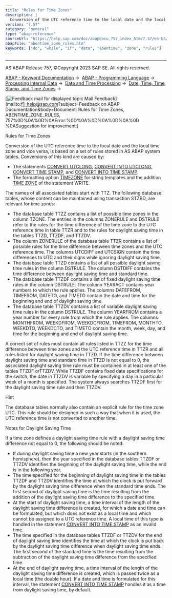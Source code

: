 ```yaml
---
title: "Rules for Time Zones"
description: |
  Conversion of the UTC reference time to the local date and the local time zone and vice versa, is based on a set of rules stored in AS ABAP system tables. Conversions of this kind are caused by: -   The statements CONVERT UTCLONG(https://help.sap.com/doc/abapdocu_757_index_htm/7.57/en-US/abapconve
version: "7.57"
category: "general"
type: "abap-reference"
sourceUrl: "https://help.sap.com/doc/abapdocu_757_index_htm/7.57/en-US/abentime_zone_rules.htm"
abapFile: "abentime_zone_rules.htm"
keywords: ["do", "while", "if", "data", "abentime", "zone", "rules"]
---
```


* * *

AS ABAP Release 757, ©Copyright 2023 SAP SE. All rights reserved.

[ABAP - Keyword Documentation](https://help.sap.com/doc/abapdocu_757_index_htm/7.57/en-US/abenabap.htm) →  [ABAP - Programming Language](https://help.sap.com/doc/abapdocu_757_index_htm/7.57/en-US/abenabap_reference.htm) →  [Processing Internal Data](https://help.sap.com/doc/abapdocu_757_index_htm/7.57/en-US/abenabap_data_working.htm) →  [Date and Time Processing](https://help.sap.com/doc/abapdocu_757_index_htm/7.57/en-US/abendate_time_processing.htm) →  [Date, Time, Time Stamp, and Time Zones](https://help.sap.com/doc/abapdocu_757_index_htm/7.57/en-US/abendate_time_oview.htm) → 

 [![](Mail.gif?object=Mail.gif&sap-language=EN "Feedback mail for displayed topic") Mail Feedback](mailto:f1_help@sap.com?subject=Feedback on ABAP Documentation&body=Document: Rules for Time Zones, ABENTIME_ZONE_RULES, 757%0D%0A%0D%0AError:%0D%0A%0D%0A%0D%0A%0D
%0ASuggestion for improvement:)

Rules for Time Zones

Conversion of the UTC reference time to the local date and the local time zone and vice versa, is based on a set of rules stored in AS ABAP system tables. Conversions of this kind are caused by:

-   The statements [CONVERT UTCLONG](https://help.sap.com/doc/abapdocu_757_index_htm/7.57/en-US/abapconvert_utclong.htm), [CONVERT INTO UTCLONG](https://help.sap.com/doc/abapdocu_757_index_htm/7.57/en-US/abapconvert_date_utclong.htm), [CONVERT TIME STAMP](https://help.sap.com/doc/abapdocu_757_index_htm/7.57/en-US/abapconvert_time-stamp.htm), and [CONVERT INTO TIME STAMP](https://help.sap.com/doc/abapdocu_757_index_htm/7.57/en-US/abapconvert_date_time-stamp.htm).
-   The formatting option [TIMEZONE](https://help.sap.com/doc/abapdocu_757_index_htm/7.57/en-US/abapcompute_string_format_options.htm) for string templates and the addition [TIME ZONE](https://help.sap.com/doc/abapdocu_757_index_htm/7.57/en-US/abapwrite_to_options.htm) of the statement WRITE.

The names of all associated tables start with TTZ. The following database tables, whose content can be maintained using transaction STZBD, are relevant for time zones:

-   The database table TTZZ contains a list of possible time zones in the column TZONE. The entries in the columns ZONERULE and DSTRULE refer to the rules for the time difference of the time zone to the UTC reference time in table TTZR and to the rules for daylight saving time in the tables TTZD, TTZDF, and TTZDV.
-   The column ZONERULE of the database table TTZR contains a list of possible rules for the time difference between time zones and the UTC reference time. The columns UTCDIFF and UTCSIGN contain the time differences to UTC and their signs while ignoring daylight saving time.
-   The database table TTZD contains a list of all possible daylight saving time rules in the column DSTRULE. The column DSTDIFF contains the time difference between daylight saving time and standard time.
-   The database table TTZDF contains a list of fixed daylight saving time rules in the column DSTRULE. The column YEARACT contains year numbers to which the rule applies. The columns DATEFROM, TIMEFROM, DATETO, and TIMETO contain the date and time for the beginning and end of daylight saving time.
-   The database table TTZDV contains a list of variable daylight saving time rules in the column DSTRULE. The column YEARFROM contains a year number for every rule from which the rule applies. The columns MONTHFROM, WEEKDFROM, WEEKDCFROM, TIMEFROM, MONTHTO, WEEKDTO, WEEKDCTO, and TIMETO contain the month, week, day, and time for the beginning and end of daylight saving time.

A correct set of rules must contain all rules listed in TTZZ for the time difference between time zones and the UTC reference time in TTZR and all rules listed for daylight saving time in TTZD. If the time difference between daylight saving time and standard time in TTZD is not equal to 0, the associated daylight saving time rule must be contained in at least one of the tables TTZDF orTTZDV. While TTZDF contains fixed date specifications for the switch, the date in TTZDV is variable by specifying a day in a particular week of a month is specified. The system always searches TTZDF first for the daylight saving time rule and then TTZDV.

Hint

The database tables normally also contain an explicit rule for the time zone UTC. This rule should be designed in such a way that when it is used, the UTC reference time is not converted to another time.

Notes for Daylight Saving Time   

If a time zone defines a daylight saving time rule with a daylight saving time difference not equal to 0, the following should be noted:

-   If during daylight saving time a new year starts (in the southern hemisphere), then the year specified in the database tables TTZDF or TTZDV identifies the beginning of the daylight saving time, while the end is in the following year.
-   The time specified for the beginning of daylight saving time in the tables TTZDF and TTZDV identifies the time at which the clock is put forward by the daylight saving time difference when the standard time ends. The first second of daylight saving time is the time resulting from the addition of the daylight saving time difference to the specified time.
-   At the start of daylight saving time, a time interval of the length of the daylight saving time difference is created, for which a date and time can be formulated, but which does not exist as a local time and which cannot be assigned to a UTC reference time. A local time of this type is handled in the statement [CONVERT INTO TIME STAMP](https://help.sap.com/doc/abapdocu_757_index_htm/7.57/en-US/abapconvert_date_time-stamp.htm) as an invalid time.
-   The time specified in the database tables TTZDF or TTZDV for the end of daylight saving time identifies the time at which the clock is put back by the daylight saving time difference when daylight saving time ends. The first second of the standard time is the time resulting from the subtraction of the daylight saving time difference from the specified time.
-   At the end of daylight saving time, a time interval of the length of the daylight saving time difference is created, which is passed twice as a local time (the double hour). If a date and time is formulated for this interval, the statement [CONVERT INTO TIME STAMP](https://help.sap.com/doc/abapdocu_757_index_htm/7.57/en-US/abapconvert_date_time-stamp.htm) handles it as a time from daylight saving time, by default.
